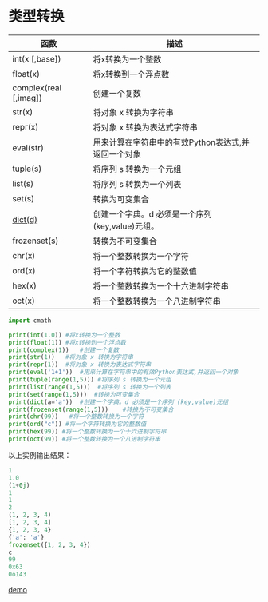 # 类型转换

函数 | 描述
-- | --
int(x [,base]) | 将x转换为一个整数
float(x) | 将x转换到一个浮点数
complex(real [,imag]) | 创建一个复数
str(x) | 将对象 x 转换为字符串
repr(x) | 将对象 x 转换为表达式字符串
eval(str) | 用来计算在字符串中的有效Python表达式,并返回一个对象
tuple(s) | 将序列 s 转换为一个元组
list(s) | 将序列 s 转换为一个列表
set(s) | 转换为可变集合
[dict(d)](../09-内置函数/dict.md) | 创建一个字典。d 必须是一个序列 (key,value)元组。
frozenset(s) | 转换为不可变集合
chr(x) | 将一个整数转换为一个字符
ord(x) | 将一个字符转换为它的整数值
hex(x) | 将一个整数转换为一个十六进制字符串
oct(x) | 将一个整数转换为一个八进制字符串

```python
import cmath

print(int(1.0)) #将x转换为一个整数  
print(float(1)) #将x转换到一个浮点数  
print(complex(1))   #创建一个复数  
print(str(1))   #将对象 x 转换为字符串  
print(repr(1))  #将对象 x 转换为表达式字符串  
print(eval('1+1'))  #用来计算在字符串中的有效Python表达式,并返回一个对象  
print(tuple(range(1,5))) #将序列 s 转换为一个元组  
print(list(range(1,5)))  #将序列 s 转换为一个列表
print(set(range(1,5)))  #转换为可变集合
print(dict(a='a'))  #创建一个字典。d 必须是一个序列 (key,value)元组
print(frozenset(range(1,5)))    #转换为不可变集合
print(chr(99))   #将一个整数转换为一个字符  
print(ord("c")) #将一个字符转换为它的整数值  
print(hex(99)) #将一个整数转换为一个十六进制字符串  
print(oct(99)) #将一个整数转换为一个八进制字符串 
```

以上实例输出结果：

```python
1
1.0
(1+0j)
1
1
2
(1, 2, 3, 4)
[1, 2, 3, 4]
{1, 2, 3, 4}
{'a': 'a'}
frozenset({1, 2, 3, 4})
c
99
0x63
0o143
```

[demo](03-类型转换.py)
